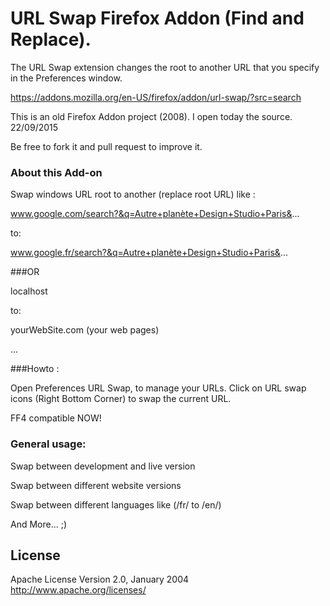 # URL Swap Firefox Addon (Find and Replace).  

The URL Swap extension changes the root to another URL that you specify in the Preferences window.

https://addons.mozilla.org/en-US/firefox/addon/url-swap/?src=search

This is an old Firefox Addon project (2008). I open today the source. 22/09/2015

Be free to fork it and pull request to improve it.

### About this Add-on

Swap windows URL root to another (replace root URL) like : 

www.google.com/search?&q=Autre+planète+Design+Studio+Paris&...

to: 

www.google.fr/search?&q=Autre+planète+Design+Studio+Paris&...

###OR

localhost

to: 

yourWebSite.com (your web pages)


...


###Howto :

Open Preferences URL Swap, to manage your URLs.
Click on URL swap icons (Right Bottom Corner) to swap the current URL.

FF4 compatible NOW!

### General usage:

Swap between development and live version

Swap between different website versions

Swap between different languages like (/fr/ to /en/)

And More... ;)

## License

Apache License
Version 2.0, January 2004
http://www.apache.org/licenses/
